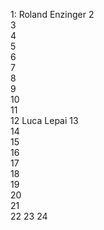 1: Roland Enzinger
2  
3  
4  
5  
6  
7  
8  
9  
10  
11  
12  Luca Lepai
13  
14  
15    
16  
17    
18  
19  
20  
21  
22 
23
24 
